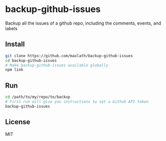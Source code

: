 # backup-github-issues

Backup all the issues of a github repo, including the comments, events, and labels

## Install
```sh
git clone https://github.com/maxlath/backup-github-issues
cd backup-github-issues
# Make backup-github-issues available globally
npm link
```

## Run

```sh
cd /path/to/my/repo/to/backup
# First run will give you instructions to set a Github API token
backup-github-issues
```

## License
MIT

